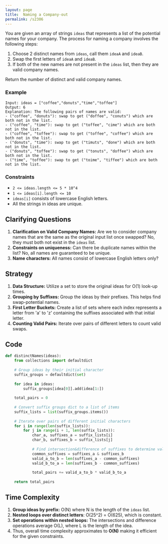 ```yaml
---
layout: page
title:  Naming a Company-out
permalink: /s2306
---
```

You are given an array of strings `ideas` that represents a list of the potential names for your company. The process for naming a company involves the following steps:

1. Choose 2 distinct names from `ideas`, call them `ideaA` and `ideaB`.
2. Swap the first letters of `ideaA` and `ideaB`.
3. If both of the new names are not present in the `ideas` list, then they are valid company names.

Return the number of distinct and valid company names.

### Example
```plaintext
Input: ideas = ["coffee","donuts","time","toffee"]
Output: 6
Explanation: The following pairs of names are valid:
- ("coffee", "donuts"): swap to get ("doffee", "conuts") which are both not in the list.
- ("coffee", "time"): swap to get ("toffee", "cime") which are both not in the list.
- ("coffee", "toffee"): swap to get ("toffee", "coffee") which are both not in the list.
- ("donuts", "time"): swap to get ("timuts", "done") which are both not in the list.
- ("donuts", "toffee"): swap to get ("tonuts", "doffee") which are both not in the list.
- ("time", "toffee"): swap to get ("toime", "tiffee") which are both not in the list.
```

### Constraints
- `2 <= ideas.length <= 5 * 10^4`
- `1 <= ideas[i].length <= 10`
- `ideas[i]` consists of lowercase English letters.
- All the strings in ideas are unique.

## Clarifying Questions
1. **Clarification on Valid Company Names:** Are we to consider company names that are the same as the original input list once swapped? No, they must both not exist in the `ideas` list.
2. **Constraints on uniqueness:** Can there be duplicate names within the list? No, all names are guaranteed to be unique.
3. **Name characters:** All names consist of lowercase English letters only?

## Strategy
1. **Data Structure:** Utilize a set to store the original ideas for O(1) look-up times.
2. **Grouping by Suffixes:** Group the ideas by their prefixes. This helps find swap-potential names.
3. **First Letter Buckets:** Create a list of sets where each index represents a letter from 'a' to 'z' containing the suffixes associated with that initial letter.
4. **Counting Valid Pairs:** Iterate over pairs of different letters to count valid swaps.

## Code
```python
def distinctNames(ideas):
    from collections import defaultdict
    
    # Group ideas by their initial character
    suffix_groups = defaultdict(set)
    
    for idea in ideas:
        suffix_groups[idea[0]].add(idea[1:])
    
    total_pairs = 0
    
    # Convert suffix groups dict to a list of items
    suffix_lists = list(suffix_groups.items())
    
    # Iterate over pairs of different initial characters
    for i in range(len(suffix_lists)):
        for j in range(i + 1, len(suffix_lists)):
            char_a, suffixes_a = suffix_lists[i]
            char_b, suffixes_b = suffix_lists[j]
            
            # Find intersection&difference of suffixes to determine valid swaps
            common_suffixes = suffixes_a & suffixes_b
            valid_a_to_b = len(suffixes_a - common_suffixes)
            valid_b_to_a = len(suffixes_b - common_suffixes)
            
            total_pairs += valid_a_to_b * valid_b_to_a
    
    return total_pairs
```

## Time Complexity
1. **Group ideas by prefix:** O(N) where N is the length of the `ideas` list.
2. **Nested loops over distinct letters**: O(25^2) = O(625), which is constant.
3. **Set operations within nested loops:** The intersections and difference operations average O(L), where L is the length of the idea.
4. Thus, overall time complexity approximates to **O(N)** making it efficient for the given constraints.